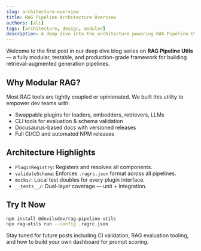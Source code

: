 ```yaml
---
slug: architecture-overview
title: RAG Pipeline Architecture Overview
authors: [ali]
tags: [architecture, design, modular]
description: A deep dive into the architecture powering RAG Pipeline Utils — from plugin interfaces to flexible pipeline composition.
---
```


Welcome to the first post in our deep dive blog series on **RAG Pipeline Utils** — a fully modular, testable, and production-grade framework for building retrieval-augmented generation pipelines.

## Why Modular RAG?

Most RAG tools are tightly coupled or opinionated. We built this utility to empower dev teams with:

-  Swappable plugins for loaders, embedders, retrievers, LLMs
-  CLI tools for evaluation & schema validation
-  Docusaurus-based docs with versioned releases
-  Full CI/CD and automated NPM releases

## Architecture Highlights

- `PluginRegistry`: Registers and resolves all components.
- `validateSchema`: Enforces `.ragrc.json` format across all pipelines.
- `mocks/`: Local test doubles for every plugin interface.
- `__tests__/`: Dual-layer coverage — unit + integration.

## Try It Now

```bash
npm install @devilsdev/rag-pipeline-utils
npx rag-utils run --config .ragrc.json
```

Stay tuned for future posts including CI validation, RAG evaluation tooling, and how to build your own dashboard for prompt scoring.
